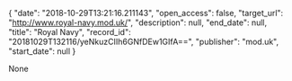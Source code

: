 {
  "date": "2018-10-29T13:21:16.211143", 
  "open_access": false, 
  "target_url": "http://www.royal-navy.mod.uk/", 
  "description": null, 
  "end_date": null, 
  "title": "Royal Navy", 
  "record_id": "20181029T132116/yeNkuzCIIh6GNfDEw1GIfA==", 
  "publisher": "mod.uk", 
  "start_date": null
}

None